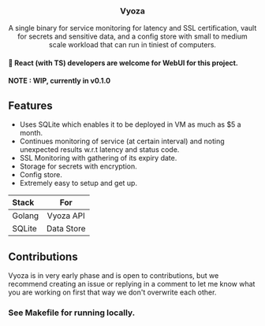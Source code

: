 <h3 align="center">
    <strong>Vyoza</strong>
</h3>
<p align="center">
    A single binary for service monitoring for latency and SSL certification, vault for secrets and sensitive data, and a config store with small to medium scale workload that can run in tiniest of computers. 
</p>

#### 👋  React (with TS) developers are welcome for WebUI for this project.

#### NOTE : WIP, currently in v0.1.0

## Features

- Uses SQLite which enables it to be deployed in VM as much as $5 a month.
- Continues monitoring of service (at certain interval) and noting unexpected results w.r.t latency and status code.
- SSL Monitoring with gathering of its expiry date.
- Storage for secrets with encryption.
- Config store.
- Extremely easy to setup and get up.

| Stack  |    For     |
| :----- | :--------: |
| Golang | Vyoza API  |
| SQLite | Data Store |

## Contributions

Vyoza is in very early phase and is open to contributions, but we recommend creating an issue or replying in a comment to let me know what you are working on first that way we don't overwrite each other.

### See Makefile for running locally.
